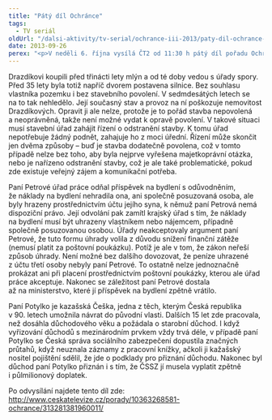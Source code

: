 ```yaml
---
title: "Pátý díl Ochránce"
tags:
  - TV seriál
oldUrl: "/dalsi-aktivity/tv-serial/ochrance-iii-2013/paty-dil-ochrance-1/"
date: 2013-09-26
perex: "<p>V neděli 6. října vysílá ČT2 od 11:30 h pátý díl pořadu Ochránce. V prvním příběhu protíná nepovolená stavba silnice dvůr starého mlýna, ve druhém úřady odebraly příspěvek na bydlení, protože stěžovatelka posílala platby za své bydlení přes synův účet, a třetí příběh ukazuje, jak dlouhé může být čekání na důchod, pokud k jeho přiznání potřebujete doklad ze zahraničí. Všechny příběhy spojuje jedno – i když jsou úřady proti vám, rodina je oporou. Repríza tohoto dílu je na programu ČT2 ve středu 9. 10. ve 12:50 a další opakování jsou pak zařazena do vysílání ČT2 v neděli a úterý vždy po půlnoci.</p>"
---
```


<!-- imported from the old website -->

<p>Drazdíkovi koupili před třinácti lety mlýn a od té doby vedou s úřady spory. Před 35 lety byla totiž napříč dvorem postavena silnice. Bez souhlasu vlastníka pozemku i bez stavebního povolení. V sedmdesátých letech se na to tak nehledělo. Její současný stav a provoz na ní poškozuje nemovitost Drazdíkových. Opravit ji ale nelze, protože je to pořád stavba nepovolená a neoprávněná, takže není možné vydat k opravě povolení. V takové situaci musí stavební úřad zahájit řízení o odstranění stavby. K tomu úřad nepotřebuje žádný podnět, zahajuje ho z moci úřední. Řízení může skončit jen dvěma způsoby – buď je stavba dodatečně povolena, což v tomto případě nelze bez toho, aby byla nejprve vyřešena majetkoprávní otázka, nebo je nařízeno odstranění stavby, což je ale také problematické, pokud zde existuje veřejný zájem a komunikační potřeba. </p><p>Paní Petrové úřad práce odňal příspěvek na bydlení s odůvodněním, že náklady na bydlení nehradila ona, ani společně posuzovaná osoba, ale byly hrazeny prostřednictvím účtu jejího syna, k němuž paní Petrová nemá dispoziční právo. Její odvolání pak zamítl krajský úřad s tím, že náklady na bydlení musí být uhrazeny vlastníkem nebo nájemcem, případně společně posuzovanou osobou. Úřady neakceptovaly argument paní Petrové, že tuto formu úhrady volila z důvodu snížení finanční zátěže (nemusí platit za poštovní poukázku). Potíž je ale v tom, že zákon neřeší způsob úhrady. Není možné bez dalšího dovozovat, že peníze uhrazené z účtu třetí osoby nebyly paní Petrové. To ostatně nelze jednoznačně prokázat ani při placení prostřednictvím poštovní poukázky, kterou ale úřad práce akceptuje. Nakonec se záležitost paní Petrové dostala až na ministerstvo, které jí příspěvek na bydlení zpětně vrátilo.</p><p>Paní Potylko je kazašská Češka, jedna z těch, kterým Česká republika v 90. letech umožnila návrat do původní vlasti. Dalších 15 let zde pracovala, než dosáhla důchodového věku a požádala o starobní důchod. I když vyřizování důchodů s mezinárodním prvkem vždy trvá déle, v případě paní Potylko se Česká správa sociálního zabezpečení dopustila značných průtahů, když neuznala záznamy z pracovní knížky, ačkoli ji kažašský nositel pojištění sdělil, že jde o podklady pro přiznání důchodu. Nakonec byl důchod paní Potylko přiznán i s tím, že ČSSZ jí musela vyplatit zpětně i půlmilionový doplatek.</p>Po odvysílání najdete tento díl zde: <a title="Otevření do nového okna" href="http://www.ceskatelevize.cz/porady/10363268581-ochrance/313281381960011/" target="_blank">http://www.ceskatelevize.cz/porady/10363268581-ochrance/313281381960011/</a> <img alt="" src="https://www.ochrance.cz/typo3/ext/od_linkdesc/icons/external.gif" class="od_linkdesc_icon_external" />
